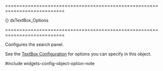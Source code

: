 ===========================================================================
<!--default-->{}<!--/default-->
<!--type-->dxTextBox_Options<!--/type-->
===========================================================================

<!--shortDescription-->
Configures the search panel.
<!--/shortDescription-->

<!--fullDescription-->
See the [TextBox Configuration](/Documentation/ApiReference/UI_Widgets/dxTextBox/Configuration/) for options you can specify in this object.

#include widgets-config-object-option-note
<!--/fullDescription-->